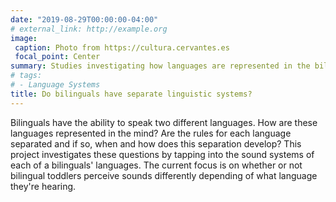 ```yaml
---
date: "2019-08-29T00:00:00-04:00"
# external_link: http://example.org
image:
 caption: Photo from https://cultura.cervantes.es
 focal_point: Center
summary: Studies investigating how languages are represented in the bilingual brain
# tags:
# - Language Systems
title: Do bilinguals have separate linguistic systems?
---
```


Bilinguals have the ability to speak two different languages. How are these languages represented in the mind? Are the rules for each language separated and if so, when and how does this separation develop? This project investigates these questions by tapping into the sound systems of each of a bilinguals' languages. The current focus is on whether or not bilingual toddlers perceive sounds differently depending of what language they're hearing.
